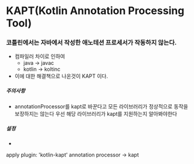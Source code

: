 # KAPT(Kotlin Annotation Processing Tool)
### 코틀린에서는 자바에서 작성한 애노테션 프로세서가 작동하지 않는다.
* 컴파일러 차이로 인하여
  * java -> javac
  * kotlin ->  koltinc
* 이에 대한 해결책으로 나온것이 KAPT 이다.
##### 주의사항
* annotationProcessor를 kapt로 바꾼다고 모든 라이브러리가 정상적으로 동작을 보장하지는 않는다 우선 해당 라이브러리가 kapt를 지원하는지 알아봐야한다
##### 설정
* 
apply plugin: 'kotlin-kapt'
annotation processor -> kapt
